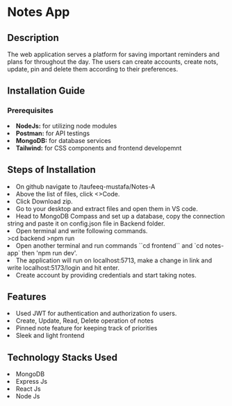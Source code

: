 <h1>Notes App</h1>
<h2>Description</h2>
<p>The web application serves a platform for saving important reminders and plans for throughout the day. The users can create accounts, create nots, update, pin and delete them according to their preferences.</p>

<h2>Installation Guide</h2>
<h3>Prerequisites</h3>
<li><b>NodeJs:</b> for utilizing node modules</li>
<li><b>Postman:</b> for API testings</li> 
<li><b>MongoDB:</b> for database services</li> 
<li><b>Tailwind:</b> for CSS components and frontend developemnt</li> 
<h2>Steps of Installation</h2>
<li>On github navigate to /taufeeq-mustafa/Notes-A</li>
<li>Above the list of files, click <>Code.</li>
<li>Click Download zip.</li>
<li>Go to your desktop and extract files and open them in VS code.</li>
<li>Head to MongoDB Compass and set up a database, copy the connection string and paste it on config.json file in Backend folder.</li>
<li>Open terminal and write following commands.</li>
  >cd backend
  >npm run
<li>Open another terminal and run commands ``cd frontend`` and `cd notes-app` then 'npm run dev'.</li>
<li>The application will run on localhost:5713, make a change in link and write localhost:5173/login and hit enter.</li>
<li>Create account by providing credentials and start taking notes.</li>

<h2>Features</h2>
<li>Used JWT for authentication and authorization fo users.</li>
<li>Create, Update, Read, Delete operation of notes</li>
<li>Pinned note feature for keeping track of priorities</li>
<li>Sleek and light frontend</li>


<h2>Technology Stacks Used</h2>
<li>MongoDB</li>
<li>Express Js</li>
<li>React Js</li>
<li>Node Js</li>

<link>

